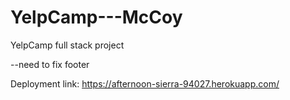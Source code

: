 # YelpCamp---McCoy

YelpCamp full stack project

--need to fix footer

Deployment link: https://afternoon-sierra-94027.herokuapp.com/
